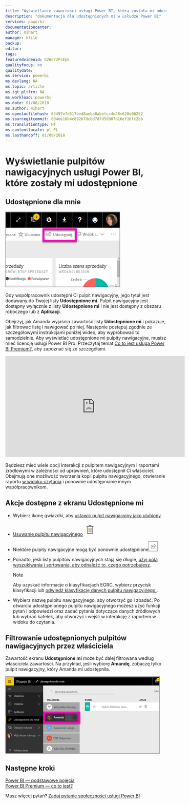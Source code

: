 ```yaml
---
title: "Wyświetlanie zawartości usługi Power BI, która została mi udostępniona"
description: "dokumentacja dla udostępnionych mi w usłudze Power BI"
services: powerbi
documentationcenter: 
author: mihart
manager: kfile
backup: 
editor: 
tags: 
featuredvideoid: G26dr2PsEpk
qualityfocus: no
qualitydate: 
ms.service: powerbi
ms.devlang: NA
ms.topic: article
ms.tgt_pltfrm: NA
ms.workload: powerbi
ms.date: 01/08/2018
ms.author: mihart
ms.openlocfilehash: 63497e7d517bed8aeba8abefcc4e48c628e06252
ms.sourcegitcommit: 804ee18b4c892b7dcbd7d7d5d987b16ef16fc2bb
ms.translationtype: HT
ms.contentlocale: pl-PL
ms.lasthandoff: 01/09/2018
---
```

# <a name="display-the-power-bi-dashboards-that-have-been-shared-with-me"></a>Wyświetlanie pulpitów nawigacyjnych usługi Power BI, które zostały mi udostępnione
## <a name="shared-with-me"></a>Udostępnione dla mnie
![](media/service-shared-with-me/power-bi-share-dash.png)

Gdy współpracownik udostępni Ci pulpit nawigacyjny, jego tytuł jest dodawany do Twojej listy **Udostępnione mi**. Pulpit nawigacyjny jest dostępny wyłącznie z listy **Udostępnione mi** i nie jest dostępny z obszaru roboczego lub z **Aplikacji**.

Obejrzyj, jak Amanda wyjaśnia zawartość listy **Udostępnione mi** i pokazuje, jak filtrować listę i nawigować po niej. Następnie postępuj zgodnie ze szczegółowymi instrukcjami poniżej wideo, aby wypróbować to samodzielnie. Aby wyświetlać udostępnione mi pulpity nawigacyjne, musisz mieć licencję usługi Power BI Pro. Przeczytaj temat [Co to jest usługa Power BI Premium?](service-premium.md), aby zapoznać się ze szczegółami.

<iframe width="560" height="315" src="https://www.youtube.com/embed/G26dr2PsEpk" frameborder="0" allowfullscreen></iframe>

Będziesz mieć wiele opcji interakcji z pulpitem nawigacyjnym i raportami źródłowymi w zależności od uprawnień, które udostępnił Ci właściciel. Obejmują one możliwość tworzenia kopii pulpitu nawigacyjnego, otwieranie raportu [w widoku czytania](service-reading-view-and-editing-view.md) i ponownie udostępnianie innym współpracownikom.

## <a name="actions-available-from-the-shared-with-me-screen"></a>Akcje dostępne z ekranu **Udostępnione mi**
* Wybierz ikonę gwiazdki, aby [ustawić pulpit nawigacyjny jako ulubiony](service-dashboard-favorite.md).
* [Usuwanie pulpitu nawigacyjnego](service-delete.md)  ![](media/service-shared-with-me/power-bi-delete-icon.png)
* Niektóre pulpity nawigacyjne mogą być ponownie udostępnione![](media/service-shared-with-me/power-bi-share-icon-new.png)
* Ponadto, jeśli listy pulpitów nawigacyjnych stają się długie, [użyj pola wyszukiwania i sortowania, aby odnaleźć to, czego potrzebujesz](service-navigation-search-filter-sort.md).
  
  > [!NOTE]
  > Aby uzyskać informacje o klasyfikacjach EGRC, wybierz przycisk klasyfikacji lub [odwiedź klasyfikację danych pulpitu nawigacyjnego ](service-data-classification.md).
  > 
  > 
* Wybierz nazwę pulpitu nawigacyjnego, aby otworzyć go i zbadać. Po otwarciu udostępnionego pulpitu nawigacyjnego możesz użyć funkcji pytań i odpowiedzi oraz zadać pytania dotyczące danych źródłowych lub wybrać kafelek, aby otworzyć i wejść w interakcję z raportem w widoku do czytania.

## <a name="filter-shared-dashboards-by-owner"></a>Filtrowanie udostępnionych pulpitów nawigacyjnych przez właściciela
Zawartość ekranu **Udostępnione mi** może być dalej filtrowana według właściciela zawartości. Na przykład, jeśli wybiorę **Amandę**, zobaczę tylko pulpit nawigacyjny, który Amanda mi udostępniła.

![](media/service-shared-with-me/power-bi-owner.png)

## <a name="next-steps"></a>Następne kroki
[Power BI — podstawowe pojęcia](service-basic-concepts.md)  
[Power BI Premium — co to jest?](service-premium.md)  

Masz więcej pytań? [Zadaj pytanie społeczności usługi Power BI](http://community.powerbi.com/)


